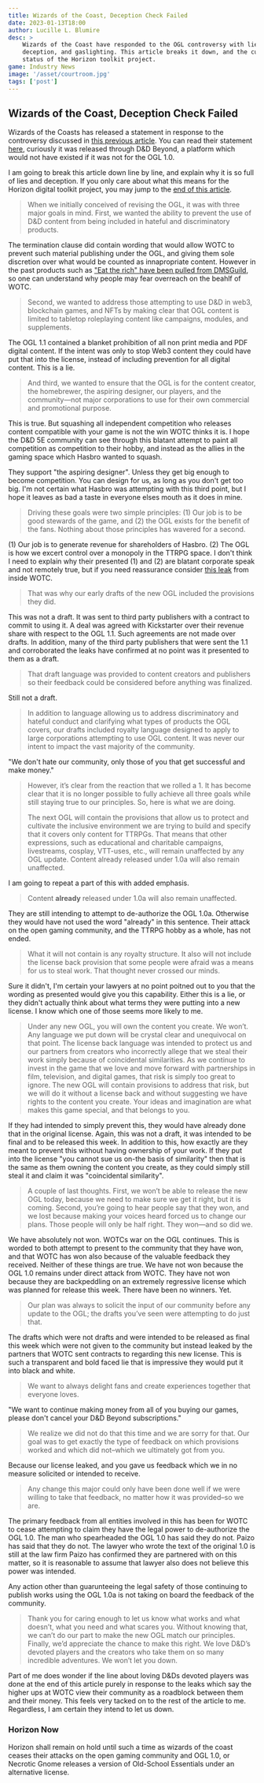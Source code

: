 ```yaml
---
title: Wizards of the Coast, Deception Check Failed
date: 2023-01-13T18:00
author: Lucille L. Blumire
desc: >
    Wizards of the Coast have responded to the OGL controversy with lies,
    deception, and gaslighting. This article breaks it down, and the current
    status of the Horizon toolkit project.
game: Industry News
image: '/asset/courtroom.jpg'
tags: ['post']
---
```


## Wizards of the Coast, Deception Check Failed

Wizards of the Coasts has released a statement in response to the controversy
discussed in [this previous article](/posts/2023-01-09_horizon). You can read
their statement
[here](https://www.dndbeyond.com/posts/1423-an-update-on-the-open-game-license-ogl),
curiously it was released through D&D Beyond, a platform
which would not have existed if it was not for the OGL 1.0.

I am going to break this article down line by line, and explain why it is so
full of lies and deception. If you only care about what this means for the
Horizon digital toolkit project, you may jump to the [end of this
article](#horizon-now).

> When we initially conceived of revising the OGL, it was with three major
> goals in mind. First, we wanted the ability to prevent the use of D&D content
> from being included in hateful and discriminatory products. 

The termination clause did contain wording that would allow WOTC to prevent
such material publishing under the OGL, and giving them sole discretion over
what would be counted as innapropriate content. However in the past products
such as ["Eat the rich" have been pulled from
DMSGuild](https://www.eattherichanthology.com/statement-vol-1), so one can
understand why people may fear overreach on the beahlf of WOTC.

> Second, we wanted to address those attempting to use D&D in web3, blockchain
> games, and NFTs by making clear that OGL content is limited to tabletop
> roleplaying content like campaigns, modules, and supplements.

The OGL 1.1 contained a blanket prohibition of all non print media and PDF
digital content. If the intent was only to stop Web3 content they could have
put that into the license, instead of including prevention for all digital
content. This is a lie.

> And third, we wanted to ensure that the OGL is for the content creator, the
> homebrewer, the aspiring designer, our players, and the community—not major
> corporations to use for their own commercial and promotional purpose. 

This is true. But squashing all independent competition who releases content
compatible with your game is not the win WOTC thinks it is. I hope the D&D 5E
community can see through this blatant attempt to paint all competition as
competition to their hobby, and instead as the allies in the gaming space which
Hasbro wanted to squash.

They support "the aspiring designer". Unless they get big enough to become
competition. You can design for us, as long as you don't get too big. I'm not certain
what Hasbro was attempting with this third point, but I hope it leaves as bad
a taste in everyone elses mouth as it does in mine.

> Driving these goals were two simple principles: (1) Our job is to be good
> stewards of the game, and (2) the OGL exists for the benefit of the fans.
> Nothing about those principles has wavered for a second. 

(1) Our job is to generate revenue for shareholders of Hasbro. (2) The OGL is
how we excert control over a monopoly in the TTRPG space. I don't think I need
to explain why their presented (1) and (2) are blatant corporate speak and not
remotely true, but if you need reassurance consider [this
leak](https://twitter.com/DnD_Shorts/status/1613576298114449409) from inside
WOTC.

> That was why our early drafts of the new OGL included the provisions they did. 

This was not a draft. It was sent to third party publishers with a contract to 
commit to using it. A deal was agreed with Kickstarter over their revenue share
with respect to the OGL 1.1. Such agreements are not made over drafts. In addition,
many of the third party publishers that were sent the 1.1 and corroborated the leaks
have confirmed at no point was it presented to them as a draft.

> That draft language was provided to content creators and publishers so their
> feedback could be considered before anything was finalized. 

Still not a draft.

> In addition to language allowing us to address discriminatory and hateful
> conduct and clarifying what types of products the OGL covers, our drafts
> included royalty language designed to apply to large corporations attempting
> to use OGL content. It was never our intent to impact the vast majority of
> the community.

"We don't hate our community, only those of you that get successful and make
money."

> However, it’s clear from the reaction that we rolled a 1. It has become clear
> that it is no longer possible to fully achieve all three goals while still
> staying true to our principles. So, here is what we are doing.
>
> The next OGL will contain the provisions that allow us to protect and
> cultivate the inclusive environment we are trying to build and specify that
> it covers only content for TTRPGs. That means that other expressions, such as
> educational and charitable campaigns, livestreams, cosplay, VTT-uses, etc.,
> will remain unaffected by any OGL update. Content already released under 1.0a
> will also remain unaffected. 

I am going to repeat a part of this with added emphasis.

> Content **already** released under 1.0a will also remain unaffected. 

They are still intending to attempt to de-authorize the OGL 1.0a. Otherwise
they would have not used the word "already" in this sentence. Their attack
on the open gaming community, and the TTRPG hobby as a whole, has not ended.

> What it will not contain is any royalty structure. It also will not include
> the license back provision that some people were afraid was a means for us to
> steal work. That thought never crossed our minds.

Sure it didn't, I'm certain your lawyers at no point poitned out to you that
the wording as presented would give you this capability. Either this is a lie,
or they didn't actually think about what terms they were putting into a new
license. I know which one of those seems more likely to me.

> Under any new OGL, you will own the content you create. We won’t. Any
> language we put down will be crystal clear and unequivocal on that point. The
> license back language was intended to protect us and our partners from
> creators who incorrectly allege that we steal their work simply because of
> coincidental similarities. As we continue to invest in the game that we love
> and move forward with partnerships in film, television, and digital games,
> that risk is simply too great to ignore. The new OGL will contain provisions
> to address that risk, but we will do it without a license back and without
> suggesting we have rights to the content you create. Your ideas and
> imagination are what makes this game special, and that belongs to you.

If they had intended to simply prevent this, they would have already done that
in the original license. Again, this was not a draft, it was intended to be final
and to be released this week. In addition to this, how exactly are they meant to
prevent this without having ownership of your work. If they put into the
license "you cannot sue us on-the basis of similarity" then that is the same as
them owning the content you create, as they could simply still steal it and claim
it was "coincidental similarity".

> A couple of last thoughts. First, we won’t be able to release the new OGL
> today, because we need to make sure we get it right, but it is coming.
> Second, you’re going to hear people say that they won, and we lost because
> making your voices heard forced us to change our plans. Those people will
> only be half right. They won—and so did we.

We have absolutely not won. WOTCs war on the OGL continues. This is worded to
both attempt to present to the community that they have won, and that WOTC has
won also because of the valuable feedback they received. Neither of these things
are true. We have not won because the OGL 1.0 remains under direct attack from
WOTC. They have not won because they are backpeddling on an extremely regressive
license which was planned for release this week. There have been no winners. Yet.

> Our plan was always to solicit the input of our community before any update
> to the OGL; the drafts you’ve seen were attempting to do just that.

The drafts which were not drafts and were intended to be released as final this
week which were not given to the community but instead leaked by the partners
that WOTC sent contracts to regarding this new license. This is such a transparent
and bold faced lie that is impressive they would put it into black and white.

> We want to always delight fans and create experiences together that everyone
> loves. 

"We want to continue making money from all of you buying our games, please
don't cancel your D&D Beyond subscriptions."

> We realize we did not do that this time and we are sorry for that. Our
> goal was to get exactly the type of feedback on which provisions worked and
> which did not–which we ultimately got from you.

Because our license leaked, and you gave us feedback which we in no measure
solicited or intended to receive.

> Any change this major could only have been done well if we were willing to
> take that feedback, no matter how it was provided–so we are.

The primary feedback from all entities involved in this has been for WOTC to
cease attempting to claim they have the legal power to de-authorize the OGL
1.0. The man who spearheaded the OGL 1.0 has said they do not. Paizo has said
that they do not. The lawyer who wrote the text of the original 1.0 is still at
the law firm Paizo has confirmed they are partnered with on this matter, so it
is reasonable to assume that lawyer also does not believe this power was
intended.

Any action other than guarunteeing the legal safety of those continuing to
publish works using the OGL 1.0a is not taking on board the feedback of the
community.

> Thank you for caring enough to let us know what works and what doesn’t, what
> you need and what scares you. Without knowing that, we can’t do our part to
> make the new OGL match our principles. Finally, we’d appreciate the chance to
> make this right. We love D&D’s devoted players and the creators who take them
> on so many incredible adventures. We won’t let you down.

Part of me does wonder if the line about loving D&Ds devoted players was done at
the end of this article purely in response to the leaks which say the higher ups
at WOTC view their community as a roadblock between them and their money. This
feels very tacked on to the rest of the article to me. Regardless, I am certain
they intend to let us down.

### Horizon Now

Horizon shall remain on hold until such a time as wizards of the coast ceases
their attacks on the open gaming community and OGL 1.0, or Necrotic Gnome
releases a version of Old-School Essentials under an alternative license.

